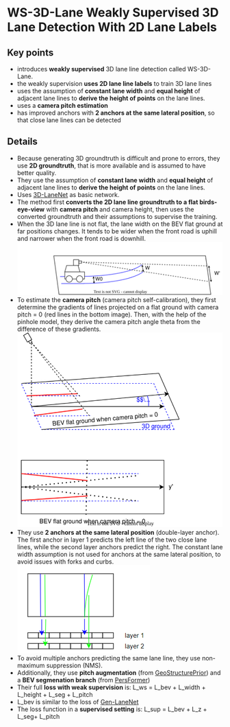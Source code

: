 # WS-3D-Lane Weakly Supervised 3D Lane Detection With 2D Lane Labels

## Key points
- introduces **weakly supervised** 3D lane line detection called WS-3D-Lane.
- the weakly supervision **uses 2D lane line labels** to train 3D lane lines
- uses the assumption of **constant lane width** and **equal height** of adjacent lane lines to **derive the height of points** on the lane lines.
- uses a **camera pitch estimation**
- has improved anchors with **2 anchors at the same lateral position**, so that close lane lines can be detected

## Details
- Because generating 3D groundtruth is difficult and prone to errors, they use **2D groundtruth**, that is more available and is assumed to have better quality.
- They use the assumption of **constant lane width** and **equal height** of adjacent lane lines to **derive the height of points** on the lane lines.
- Uses [3D-LaneNet](https://arxiv.org/abs/1811.10203) as basic network.
- The method first **converts the 2D lane line groundtruth to a flat birds-eye-view** with **camera pitch** and camera height, then uses the converted groundtruth and their assumptions to supervise the training.
- When the 3D lane line is not flat, the lane width on the BEV flat ground at far positions changes. It tends to be wider when the front road is uphill and narrower when the front road is downhill.\
![not flat ground](not_flat.svg)
- To estimate the **camera pitch** (camera pitch self-calibration), they first determine the gradients of lines projected on a flat ground with camera pitch = 0 (red lines in the bottom image). Then, with the help of the pinhole model, they derive the camera pitch angle theta from the difference of these gradients.\
![pitch calibration](pitch_calibration.svg)
- They use **2 anchors at the same lateral position** (double-layer anchor). The first anchor in layer 1 predicts the left line of the two close lane lines, while the second layer anchors predict the right. The constant lane width assumption is not used for anchors at the same lateral position, to avoid issues with forks and curbs.\
![double anchor](double_anchor.png)
- To avoid multiple anchors predicting the same lane line, they use non-maximum suppression (NMS).
- Additionally, they use **pitch augmentation** (from [GeoStructurePrior](https://arxiv.org/abs/2206.10098)) and a **BEV segmenation branch** (from [PersFormer](https://arxiv.org/abs/2203.11089))
- Their full **loss with weak supervision** is: 
L_ws = L_bev + L_width + L_height + L_seg + L_pitch
- L_bev is similar to the loss of [Gen-LaneNet](https://arxiv.org/abs/2003.10656)
- The loss function in a **supervised setting** is: 
L_sup = L_bev + L_z + L_seg+ L_pitch
